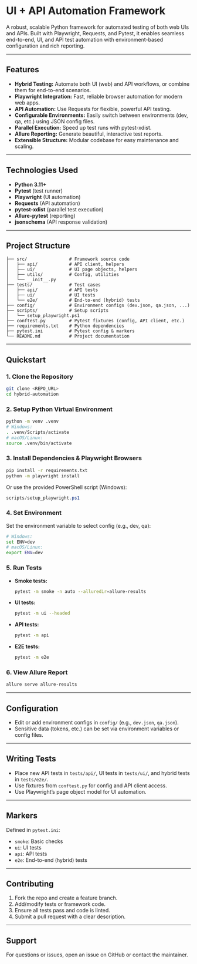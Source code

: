 # UI + API Automation Framework

A robust, scalable Python framework for automated testing of both web UIs and APIs. Built with Playwright, Requests, and Pytest, it enables seamless end-to-end, UI, and API test automation with environment-based configuration and rich reporting.

---

## Features
- **Hybrid Testing:** Automate both UI (web) and API workflows, or combine them for end-to-end scenarios.
- **Playwright Integration:** Fast, reliable browser automation for modern web apps.
- **API Automation:** Use Requests for flexible, powerful API testing.
- **Configurable Environments:** Easily switch between environments (dev, qa, etc.) using JSON config files.
- **Parallel Execution:** Speed up test runs with pytest-xdist.
- **Allure Reporting:** Generate beautiful, interactive test reports.
- **Extensible Structure:** Modular codebase for easy maintenance and scaling.

---

## Technologies Used
- **Python 3.11+**
- **Pytest** (test runner)
- **Playwright** (UI automation)
- **Requests** (API automation)
- **pytest-xdist** (parallel test execution)
- **Allure-pytest** (reporting)
- **jsonschema** (API response validation)

---

## Project Structure
```
├── src/                # Framework source code
│   ├── api/            # API client, helpers
│   ├── ui/             # UI page objects, helpers
│   ├── utils/          # Config, utilities
│   └── __init__.py
├── tests/              # Test cases
│   ├── api/            # API tests
│   ├── ui/             # UI tests
│   └── e2e/            # End-to-end (hybrid) tests
├── config/             # Environment configs (dev.json, qa.json, ...)
├── scripts/            # Setup scripts
│   └── setup_playwright.ps1
├── conftest.py         # Pytest fixtures (config, API client, etc.)
├── requirements.txt    # Python dependencies
├── pytest.ini          # Pytest config & markers
└── README.md           # Project documentation
```

---

## Quickstart

### 1. Clone the Repository
```bash
git clone <REPO_URL>
cd hybrid-automation
```

### 2. Setup Python Virtual Environment
```bash
python -m venv .venv
# Windows:
. .venv/Scripts/activate
# macOS/Linux:
source .venv/bin/activate
```

### 3. Install Dependencies & Playwright Browsers
```bash
pip install -r requirements.txt
python -m playwright install
```
Or use the provided PowerShell script (Windows):
```powershell
scripts/setup_playwright.ps1
```

### 4. Set Environment
Set the environment variable to select config (e.g., dev, qa):
```bash
# Windows:
set ENV=dev
# macOS/Linux:
export ENV=dev
```

### 5. Run Tests
- **Smoke tests:**
  ```bash
  pytest -m smoke -n auto --alluredir=allure-results
  ```
- **UI tests:**
  ```bash
  pytest -m ui --headed
  ```
- **API tests:**
  ```bash
  pytest -m api
  ```
- **E2E tests:**
  ```bash
  pytest -m e2e
  ```

### 6. View Allure Report
```bash
allure serve allure-results
```

---

## Configuration
- Edit or add environment configs in `config/` (e.g., `dev.json`, `qa.json`).
- Sensitive data (tokens, etc.) can be set via environment variables or config files.

---

## Writing Tests
- Place new API tests in `tests/api/`, UI tests in `tests/ui/`, and hybrid tests in `tests/e2e/`.
- Use fixtures from `conftest.py` for config and API client access.
- Use Playwright’s page object model for UI automation.

---

## Markers
Defined in `pytest.ini`:
- `smoke`: Basic checks
- `ui`: UI tests
- `api`: API tests
- `e2e`: End-to-end (hybrid) tests

---

## Contributing
1. Fork the repo and create a feature branch.
2. Add/modify tests or framework code.
3. Ensure all tests pass and code is linted.
4. Submit a pull request with a clear description.

---

## Support
For questions or issues, open an issue on GitHub or contact the maintainer.
